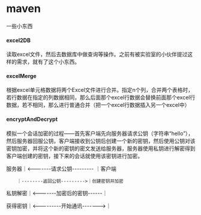 # maven
一些小东西

#### excel2DB
读取excel文件，然后去数据库中做查询等操作。之前有被实验室的小伙伴提过这样的需求，就有了这个小东西。

#### excelMerge
根据excel单元格数据将两个Excel文件进行合并。指定n个列，合并两个表格时，若行数据在指定的列数据相同，那么后面那个excel行数据会替换前面那个excel行数据，若不相同，那么进行普通合并（把一个excel行数据插入另一个excel中）

#### encryptAndDecrypt
模拟一个会话加密的过程——首先客户端先向服务器请求公钥（字符串“hello”），然后服务器回服公钥，客户端接收到公钥后创建一个新的密钥，然后使用公钥对该密钥加密，并将这个新的密钥的密文发送给服务器，服务器使用私钥进行解密得到客户端创建的密钥，接下来的会话就使用该密钥进行加密。


  服务器｜<-------请求公钥--------- ｜客户端

        ｜--------返回公钥--------->｜创建密钥并加密

私钥解密｜<-------加密后的密钥------｜

获得密钥｜<---------开始通讯------->｜

